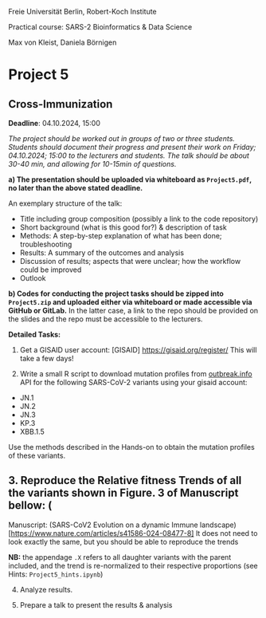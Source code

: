 Freie Universität Berlin, Robert-Koch Institute

Practical course: SARS-2 Bioinformatics & Data Science

Max von Kleist, Daniela Börnigen


# Project 5

## Cross-Immunization

**Deadline**: 04.10.2024, 15:00


*The project should be worked out in groups of two or three students. Students should document their progress and present their work on Friday; 04.10.2024; 15:00 to the lecturers and students. The talk should be about 30-40 min, and allowing for 10-15min of questions.*


**a) The presentation should be uploaded via whiteboard as `Project5.pdf`, no later than the above stated deadline.**

An exemplary structure of the talk: 
*	Title including group composition (possibly a link to the code repository)
*	Short background (what is this good for?) & description of task
*	Methods: A step-by-step explanation of what has been done; troubleshooting
*	Results: A summary of the outcomes and analysis
*	Discussion of results; aspects that were unclear; how the workflow could be improved 
*	Outlook

**b) Codes for conducting the project tasks should be zipped into `Project5.zip` and uploaded either via whiteboard or made accessible via GitHub or GitLab.** In the latter case, a link to the repo should be provided on the slides and the repo must be accessible to the lecturers.

**Detailed Tasks:**

1) Get a GISAID user account: [GISAID] https://gisaid.org/register/
This will take a few days!

2) Write a small R script to download mutation profiles from [outbreak.info](https://outbreak.info/) API for the following SARS-CoV-2 variants using your gisaid account:

* JN.1
* JN.2
* JN.3
* KP.3
* XBB.1.5

Use the methods described in the Hands-on to obtain the mutation profiles of these variants.

## 3. Reproduce the Relative fitness Trends of all the variants shown in Figure. 3 of Manuscript bellow: (
Manuscript: (SARS-CoV2 Evolution on a dynamic Immune landscape)[https://www.nature.com/articles/s41586-024-08477-8]
It does not need to look exactly the same, but you should be able to reproduce the trends

**NB:** the appendage `.X` refers to all daughter variants with the parent included, and the trend is re-normalized to their respective proportions (see Hints: `Project5_hints.ipynb`)

4) Analyze results.

5) Prepare a talk to present the results & analysis
